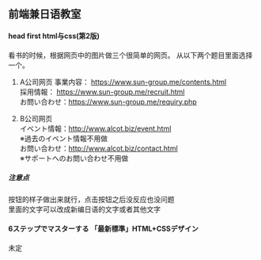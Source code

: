 ## 前端兼日语教室
#### head first html与css(第2版)  
看书的时候，根据网页中的图片做三个很简单的网页。 
从以下两个题目里面选择一个。  
1. A公司网页
事業内容： https://www.sun-group.me/contents.html  
採用情報： https://www.sun-group.me/recruit.html  
お問い合わせ：https://www.sun-group.me/requiry.php  

2. B公司网页  
イベント情報：http://www.alcot.biz/event.html  
※過去のイベント情報不用做  
お問い合わせ：http://www.alcot.biz/contact.html  
※サポートへのお問い合わせ不用做
  
##### 注意点  
按钮的样子做出来就行，点击按钮之后没反应也没问题  
里面的文字可以改成新编日语的文字或者其他文字  

#### 6ステップでマスターする 「最新標準」HTML+CSSデザイン  
未定
